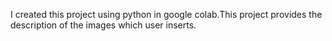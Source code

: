 I created this project using python in google colab.This project provides the description of the images which user inserts.
